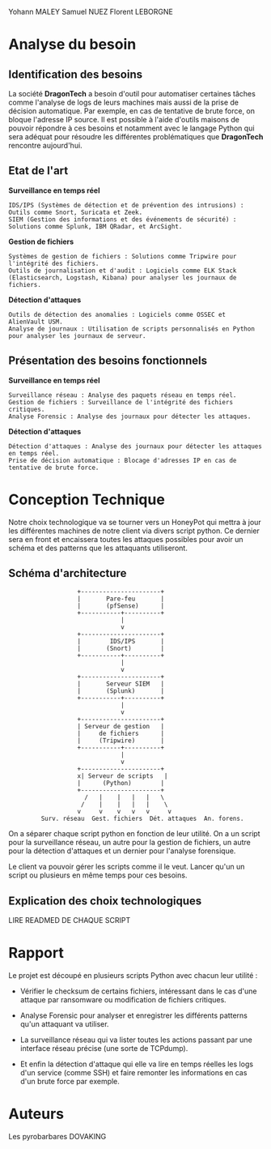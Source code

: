 Yohann MALEY
Samuel NUEZ
Florent LEBORGNE


#  Analyse du besoin

## Identification des besoins

La société **DragonTech** a besoin d'outil pour automatiser certaines tâches comme l'analyse de logs de leurs machines mais aussi de la prise de décision automatique. Par exemple, en cas de tentative de brute force, on bloque l'adresse IP source.
Il est possible à l'aide d'outils maisons de pouvoir répondre à ces besoins et notamment avec le langage Python qui sera adéquat pour résoudre les différentes problématiques que **DragonTech** rencontre aujourd'hui.

## Etat de l'art 

**Surveillance en temps réel**

    IDS/IPS (Systèmes de détection et de prévention des intrusions) : Outils comme Snort, Suricata et Zeek.
    SIEM (Gestion des informations et des événements de sécurité) : Solutions comme Splunk, IBM QRadar, et ArcSight.

**Gestion de fichiers**

    Systèmes de gestion de fichiers : Solutions comme Tripwire pour l'intégrité des fichiers.
    Outils de journalisation et d'audit : Logiciels comme ELK Stack (Elasticsearch, Logstash, Kibana) pour analyser les journaux de fichiers.

**Détection d'attaques**

    Outils de détection des anomalies : Logiciels comme OSSEC et AlienVault USM.
    Analyse de journaux : Utilisation de scripts personnalisés en Python pour analyser les journaux de serveur.


## Présentation des besoins fonctionnels

**Surveillance en temps réel**

    Surveillance réseau : Analyse des paquets réseau en temps réel.
    Gestion de fichiers : Surveillance de l'intégrité des fichiers critiques.
    Analyse Forensic : Analyse des journaux pour détecter les attaques.

**Détection d'attaques**

    Détection d'attaques : Analyse des journaux pour détecter les attaques en temps réel.
    Prise de décision automatique : Blocage d'adresses IP en cas de tentative de brute force.



# Conception Technique 

Notre choix technologique va se tourner vers un HoneyPot qui mettra à jour les différentes machines de notre client via divers script python. Ce dernier sera en front et encaissera toutes les attaques possibles pour avoir un schéma et des patterns que les attaquants utiliseront.

## Schéma d'architecture

```
                   +----------------------+
                   |       Pare-feu       |
                   |       (pfSense)      |
                   +-----------+----------+
                               |
                               v
                   +----------------------+
                   |        IDS/IPS       |
                   |       (Snort)        |
                   +-----------+----------+
                               |
                               v
                   +----------------------+
                   |       Serveur SIEM   |
                   |       (Splunk)       |
                   +-----------+----------+
                               |
                               v
                   +----------------------+
                   | Serveur de gestion   |
                   |     de fichiers      |
                   |     (Tripwire)       |
                   +-----------+----------+
                               |
                               v
                   +----------------------+
                   x| Serveur de scripts   |
                   |      (Python)        |
                   +----------------------+
                     /   |    |   |   |   \
                    /    |    |   |   |    \
                   v     v    v   v   v     v
         Surv. réseau  Gest. fichiers  Dét. attaques  An. forens.
```
On a séparer chaque script python en fonction de leur utilité. On a un script pour la surveillance réseau, un autre pour la gestion de fichiers, un autre pour la détection d'attaques et un dernier pour l'analyse forensique. 

Le client va pouvoir gérer les scripts comme il le veut. Lancer qu'un un script ou plusieurs en même temps pour ces besoins.



## Explication des choix technologiques

LIRE READMED DE CHAQUE SCRIPT 


# Rapport 

Le projet est découpé en plusieurs scripts Python avec chacun leur utilité :  

- Vérifier le checksum de certains fichiers, intéressant dans le cas d'une attaque par ransomware ou modification de fichiers critiques.


- Analyse Forensic pour analyser et enregistrer les différents patterns qu'un attaquant va utiliser.

- La surveillance réseau qui va lister toutes les actions passant par une interface réseau précise (une sorte de TCPdump).

- Et enfin la détection d'attaque qui elle va lire en temps réelles les logs d'un service (comme SSH) et faire remonter les informations en cas d'un brute force par exemple.



# Auteurs
Les pyrobarbares DOVAKING

